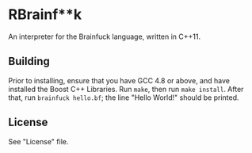 RBrainf**k
===========
An interpreter for the Brainfuck language, written in C++11.

## Building
Prior to installing, ensure that you have GCC 4.8 or above, and have installed 
the Boost C++ Libraries. Run `make`, then run `make install`. After that, run 
`brainfuck hello.bf`; the line "Hello World!" should be printed.

## License
See "License" file.